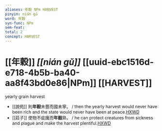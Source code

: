```yaml
---
aliases: 年穀 NPm HARVEST
pinyin: nián gǔ
word: 年穀
syn-func: NPm
sem-feat: 
total: 2
concept: HARVEST 
---
```

# [[年穀]] *[[nián gǔ]]*  [[uuid-ebc1516d-e718-4b5b-ba40-aa8f43bd0e86|NPm]] [[HARVEST]]
yearly grain harvest
 - [[說苑]] 則**年穀**未豐而國未寧。 / then the yearly harvest would never have been rich and the state would never have been at peace.[HXWD](https://hxwd.org/textview.html?location=CH1a0907_CHANT_001-29a.39)
 - [[莊子]] 使物不疵癘而**年穀**熟，
                     / he can protect creatures from sickness and plague and make the harvest plentiful.[HXWD](https://hxwd.org/textview.html?location=KR5c0126_tls_001-10a.20)